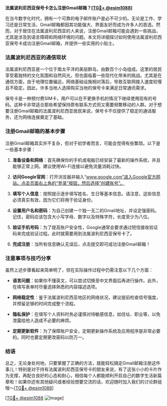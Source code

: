 **法属波利尼西亚保号卡怎么注册Gmail邮箱？[[TG💪+ @esim1088](https://t.me/s/esim1088)]**

在当今数字化时代，拥有一个可靠的电子邮件账户是必不可少的。无论是工作、学习还是日常生活，Gmail邮箱都因其功能强大、界面友好而成为许多人的首选。然而，对于居住在法属波利尼西亚的人来说，注册Gmail邮箱可能会遇到一些挑战，尤其是涉及到语言障碍和网络环境的问题。本文将详细探讨如何使用法属波利尼西亚保号卡成功注册Gmail邮箱，并提供一些实用的小贴士。

### 法属波利尼西亚的通信现状

法属波利尼西亚是一个位于南太平洋的美丽群岛，由数百个小岛组成。这里的居民享受着独特的文化氛围和自然风光，但也面临着一些现代化带来的挑战。尤其是在通信方面，由于地理位置偏远，网络基础设施相对落后，导致互联网接入速度较慢且不稳定。因此，许多当地人选择购买当地的保号卡来满足日常通讯需求。

保号卡是一种预付费SIM卡，用户可以在不更换手机的情况下继续使用现有的号码。这种卡非常适合那些希望保持原有联系方式但又需要频繁移动的人群。对于想要注册Gmail邮箱的法属波利尼西亚居民来说，保号卡不仅提供了稳定的通话服务，还为网络连接奠定了基础。

### 注册Gmail邮箱的基本步骤

注册Gmail邮箱其实并不复杂，但对于初学者而言，可能会觉得有些繁琐。以下是一些基本步骤：

1. **准备设备和网络**：首先确保你的手机或电脑已经安装了最新的操作系统，并且能够正常上网。建议使用Wi-Fi连接以避免流量消耗过快。
   
2. **访问Google官网**：打开浏览器并输入“www.google.com”进入Google官方网站。点击页面右上角的“登录”按钮，然后选择“创建账号”。

3. **填写个人信息**：按照提示逐步填写姓名、生日等基本信息。请注意，这些信息必须真实有效，因为它们将用于验证身份。

4. **设置用户名和密码**：为自己创建一个独一无二的Gmail地址，并设定强密码。记住，密码应该包含大小写字母、数字以及特殊字符，长度至少为八位。

5. **验证手机号码**：为了提高账户安全性，Google通常会要求通过短信接收验证码来完成验证过程。此时就需要用到法属波利尼西亚保号卡了。

6. **完成注册**：当所有信息确认无误后，点击提交即可成功注册Gmail邮箱！

### 注意事项与技巧分享

虽然上述步骤看起来简单明了，但在实际操作过程中仍需注意以下几个方面：

- **语言问题**：如果你不懂英文，可以尝试切换至中文界面后再进行操作。此外，在填写表单时尽量选择熟悉的内容描述选项。
  
- **网络稳定性**：鉴于法属波利尼西亚地区的网络状况，建议提前检查信号强度，并预留足够的时间完成整个流程。

- **隐私保护**：在填写个人资料时务必谨慎对待敏感信息，如住址、职业等，以免泄露给他人造成不必要的麻烦。

- **定期更新软件**：为了保障账户安全，定期更新操作系统及应用程序是非常必要的。同时也要定期更改密码以防万一。

### 结语

总之，无论身处何地，只要掌握了正确的方法，就能轻松搞定Gmail邮箱注册这件事儿！特别是对于持有法属波利尼西亚保号卡的朋友来说，有了这张小小的卡片作为支撑，再配合良好的心态和耐心，相信每个人都能顺利开启自己的数字生活新篇章啦！如果你还有其他疑问或者经验想要交流的话，欢迎随时加入我们的讨论群组哦～[[TG💪+ @esim1088](https://t.me/s/esim1088)]

[[TG💪+ @esim1088](https://t.me/s/esim1088) ![Image](https://i.postimg.cc/4NQfJmqS/Snipaste-2025-05-13-00-14-12.png)]